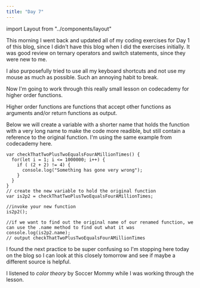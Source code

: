 ```yaml
---
title: "Day 7"
---
```

import Layout from "../components/layout"

<Layout>

This morning I went back and updated all of my coding exercises for Day 1 of this blog, since I didn't have this blog when I did the exercises initially. It was good review on ternary operators and switch statements, since they were new to me.

I also purposefully tried to use all my keyboard shortcuts and not use my mouse as much as possible. Such an annoying habit to break.

Now I'm going to work through this really small lesson on codecademy for higher order functions.

Higher order functions are functions that accept other functions as arguments and/or return functions as output.

Below we will create a variable with a shorter name that holds the function with a very long name to make the code more readible, but still contain a reference to the original function. I'm using the same example from codecademy here.

```JS
var checkThatTwoPlusTwoEqualsFourAMillionTimes() {
  for(let i = 1; i <= 1000000; i++) {
    if ( (2 + 2) != 4) {
      console.log("Something has gone very wrong");
    }
  }
}
// create the new variable to hold the original function
var is2p2 = checkThatTwoPlusTwoEqualsFourAMillionTimes;

//invoke your new function
is2p2();

//if we want to find out the original name of our renamed function, we can use the .name method to find out what it was
console.log(is2p2.name);
// output checkThatTwoPlusTwoEqualsFourAMillionTimes
```
I found the next practice to be super confusing so I'm stopping here today on the blog so I can look at this closely tomorrow and see if maybe a different source is helpful.

I listened to *color theory* by Soccer Mommy while I was working through the lesson.


</Layout>
